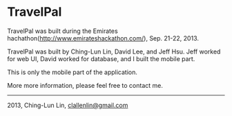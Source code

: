 TravelPal
=========
TravelPal was built during the Emirates hachathon(http://www.emirateshackathon.com/), Sep. 21-22, 2013.

TravelPal was built by Ching-Lun Lin, David Lee, and Jeff Hsu. Jeff worked for web UI, David worked for database, and I built the mobile part.

This is only the mobile part of the application.

More more information, please feel free to contact me.

------
2013, Ching-Lun Lin, clallenlin@gmail.com
